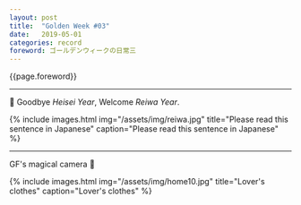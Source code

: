 ```yaml
---
layout: post
title:  "Golden Week #03"
date:   2019-05-01
categories: record
foreword: ゴールデンウィークの日常三
---
```


{{page.foreword}}

---
👋 Goodbye *Heisei Year*, Welcome *Reiwa Year*.

{% include images.html img="/assets/img/reiwa.jpg" title="Please read this sentence in Japanese" caption="Please read this sentence in Japanese" %}

---
GF's magical camera 😬

{% include images.html img="/assets/img/home10.jpg" title="Lover's clothes" caption="Lover's clothes" %}
